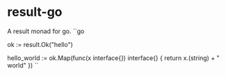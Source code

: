 # result-go 

A result monad for go. 
``go 

ok := result.Ok("hello")

hello_world := ok.Map(func(x interface{}) interface{} {
  return x.(string) + " world"
}) 
``

